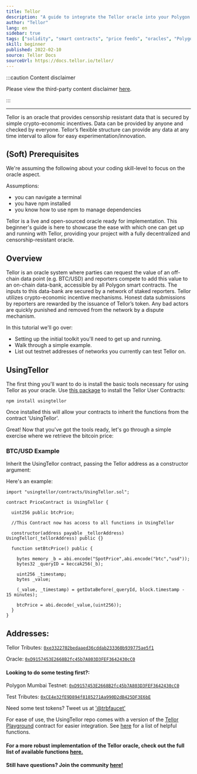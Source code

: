 ```yaml
---
title: Tellor
description: "A guide to integrate the Tellor oracle into your Polygon contract."
author: "Tellor"
lang: en
sidebar: true
tags: ["solidity", "smart contracts", "price feeds", "oracles", "Polygon", "Matic", "Tellor"]
skill: beginner
published: 2022-02-10
source: Tellor Docs
sourceUrl: https://docs.tellor.io/tellor/
---
```


:::caution Content disclaimer

Please view the third-party content disclaimer [<ins>here</ins>](https://github.com/maticnetwork/matic-docs/blob/master/CONTENT_DISCLAIMER.md).

:::

---

Tellor is an oracle that provides censorship resistant data that is secured by simple crypto-economic incentives. Data can be provided by anyone and checked by everyone. Tellor’s flexible structure can provide any data at any time interval to allow for easy experimentation/innovation.

## (Soft) Prerequisites

We're assuming the following about your coding skill-level to focus on the oracle aspect.

Assumptions:

- you can navigate a terminal
- you have npm installed
- you know how to use npm to manage dependencies

Tellor is a live and open-sourced oracle ready for implementation. This beginner's guide is here to showcase the ease with which one can get up and running with Tellor, providing your project with a fully decentralized and censorship-resistant oracle.

## Overview

Tellor is an oracle system where parties can request the value of an off-chain data point (e.g. BTC/USD) and reporters compete to add this value to an on-chain data-bank, accessible by all Polygon smart contracts. The inputs to this data-bank are secured by a network of staked reporters. Tellor utilizes crypto-economic incentive mechanisms. Honest data submissions by reporters are rewarded by the issuance of Tellor’s token. Any bad actors are quickly punished and removed from the network by a dispute mechanism.

In this tutorial we'll go over:

- Setting up the initial toolkit you'll need to get up and running.
- Walk through a simple example.
- List out testnet addresses of networks you currently can test Tellor on.

## UsingTellor

The first thing you'll want to do is install the basic tools necessary for using Tellor as your oracle. Use [this package](https://github.com/tellor-io/usingtellor) to install the Tellor User Contracts:

`npm install usingtellor`

Once installed this will allow your contracts to inherit the functions from the contract 'UsingTellor'.

Great! Now that you've got the tools ready, let's go through a simple exercise where we retrieve the bitcoin price:

### BTC/USD Example

Inherit the UsingTellor contract, passing the Tellor address as a constructor argument:

Here's an example:

```solidity
import "usingtellor/contracts/UsingTellor.sol";

contract PriceContract is UsingTellor {

  uint256 public btcPrice;

  //This Contract now has access to all functions in UsingTellor

  constructor(address payable _tellorAddress) UsingTellor(_tellorAddress) public {}

  function setBtcPrice() public {

    bytes memory _b = abi.encode("SpotPrice",abi.encode("btc","usd"));
    bytes32 _queryID = keccak256(_b);

    uint256 _timestamp;
    bytes _value;

    (_value, _timestamp) = getDataBefore(_queryId, block.timestamp - 15 minutes);

    btcPrice = abi.decode(_value,(uint256));
  }
}
```

## Addresses:

Tellor Tributes: [`0xe3322702bedaaed36cddab233360b939775ae5f1`](https://polygonscan.com/token/0xe3322702bedaaed36cddab233360b939775ae5f1#code)

Oracle: [`0xD9157453E2668B2fc45b7A803D3FEF3642430cC0`](https://polygonscan.com/address/0xD9157453E2668B2fc45b7A803D3FEF3642430cC0#code)

#### Looking to do some testing first?:

Polygon Mumbai Testnet: [`0xD9157453E2668B2fc45b7A803D3FEF3642430cC0`](https://mumbai.polygonscan.com/address/0xD9157453E2668B2fc45b7A803D3FEF3642430cC0/contracts#code)

Test Tributes: [`0xCE4e32fE9D894f8185271Aa990D2dB425DF3E6bE`](https://mumbai.polygonscan.com/token/0xCE4e32fE9D894f8185271Aa990D2dB425DF3E6bE#code)

Need some test tokens? Tweet us at ['@trbfaucet'](https://twitter.com/trbfaucet)

For ease of use, the  UsingTellor  repo comes with a version of the [Tellor Playground](https://github.com/tellor-io/TellorPlayground) contract for easier integration. See [here](https://github.com/tellor-io/sampleUsingTellor#tellor-playground) for a list of helpful functions.

#### For a more robust implementation of the Tellor oracle, check out the full list of available functions [here.](https://github.com/tellor-io/usingtellor/blob/master/README.md)

#### Still have questions? Join the community [here!](https://discord.gg/tellor)
